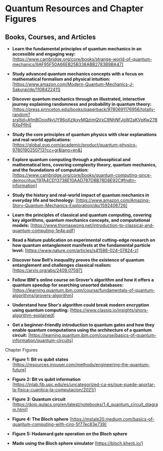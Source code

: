 # Quantum Resources and Chapter Figures

## Books, Courses, and Articles

- **Learn the fundamental principles of quantum mechanics in an accessible and engaging way:**	
[https://www.cambridge.org/core/books/strange-world-of-quantum-mechanics/9AF95F50A66EB25B338ABB2783B9BA47]

- **Study advanced quantum mechanics concepts with a focus on mathematical formalism and physical intuition:**
[https://www.amazon.com/Modern-Quantum-Mechanics-J-Sakurai/dp/1108422411] 

- **Discover quantum mechanics through an illustrated, interactive journey explaining randomness and probability in quantum theory:**
[https://press.princeton.edu/books/paperback/9780691176956/totally-random?srsltid=AfmBOooiNyUY96oXzIkxyMQzimQVxC9NhNFJgW2aKVpKw27BRXpPflhI] 

- **Study the core principles of quantum physics with clear explanations and real-world applications:**
[https://global.oup.com/academic/product/quantum-physics-9780190250713?cc=gr&lang=en&]

- **Explore quantum computing through a philosophical and mathematical lens, covering complexity theory, quantum mechanics, and the foundations of computation:**
[https://www.cambridge.org/core/books/quantum-computing-since-democritus/197A4CD13738E10AAD787DBB78D8E92C#fndtn-information] 

- **Study the history and real-world impact of quantum mechanics in everyday life and technology:**
[https://www.amazon.com/Amazing-Story-Quantum-Mechanics-Exploration/dp/1592406726] 

- **Learn the principles of classical and quantum computing, covering key algorithms, quantum mechanics concepts, and computational models:**
[https://www.thomaswong.net/introduction-to-classical-and-quantum-computing-1e4p.pdf] 

- **Read a Nature publication on experimental cutting-edge research on how quantum entanglement manifests at the fundamental particle level:**
[https://www.nature.com/articles/s41586-024-07824-z] 

- **Discover how Bell’s inequality proves the existence of quantum entanglement and challenges classical realism:**
[https://arxiv.org/abs/2409.07597] 

- **Follow IBM's online course on Grover’s algorithm and how it offers a quantum speedup for searching unsorted databases:**
[https://learning.quantum.ibm.com/course/fundamentals-of-quantum-algorithms/grovers-algorithm] 

- **Understand how Shor’s algorithm could break modern encryption using quantum computing:**
[https://www.classiq.io/insights/shors-algorithm-explained] 

- **Get a beginner-friendly introduction to quantum gates and how they enable quantum computations using the architecture of a quantum circuit:**
[https://learning.quantum.ibm.com/course/basics-of-quantum-information/quantum-circuits]

Chapter Figures

- **Figure 1: Bit vs qubit states**
[https://resources.mouser.com/methods/engineering-the-quantum-future] 

- **Figure 2: Bit vs qubit information**
[https://inlab.fib.upc.edu/es/uncategorized-ca-es/que-puede-aportar-la-fisica-cuantica-la-computacion/2021/]

- **Figure 3: Quantum circuit**
[https://dojo.qulacs.org/en/latest/notebooks/1.4_quantum_circuit_diagram.html] 

- **Figure 4: The Bloch sphere**
[https://mstale20.medium.com/basics-of-quantum-computing-with-cirq-5f77ec83e739] 

- **Figure 5: Hadamard gate operation on the Bloch sphere**
- **Made using the Bloch sphere simulator** [https://bloch.kherb.io/] 

